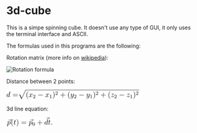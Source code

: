 # 3d-cube

This is a simpe spinning cube. It doesn't use any type of GUI, it only uses the terminal interface and ASCII.

The formulas used in this programs are the following:

Rotation matrix (more info on [wikipedia](https://en.wikipedia.org/wiki/Rotation_matrix)):

![Rotation formula](https://wikimedia.org/api/rest_v1/media/math/render/svg/a6821937d5031de282a190f75312353c970aa2df)

Distance between 2 points:

![Distance between 2 points](https://github.com/Jonny-exe/3d-cube/blob/master/images/equation.png)

3d line equation:

![3d line equation](https://github.com/Jonny-exe/3d-cube/blob/master/images/line_equation.png)



